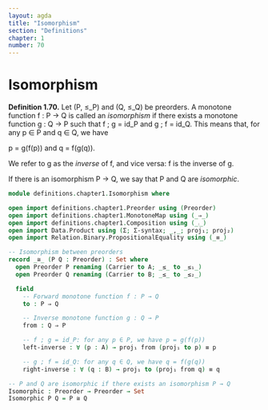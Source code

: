 ```yaml
---
layout: agda
title: "Isomorphism"
section: "Definitions"
chapter: 1
number: 70
---
```


# Isomorphism

**Definition 1.70.** Let (P, ≤_P) and (Q, ≤_Q) be preorders. A monotone function f : P → Q is called an *isomorphism* if there exists a monotone function g : Q → P such that f ; g = id_P and g ; f = id_Q. This means that, for any p ∈ P and q ∈ Q, we have

p = g(f(p)) and q = f(g(q)).

We refer to g as the *inverse* of f, and vice versa: f is the inverse of g.

If there is an isomorphism P → Q, we say that P and Q are *isomorphic*.

```agda
module definitions.chapter1.Isomorphism where

open import definitions.chapter1.Preorder using (Preorder)
open import definitions.chapter1.MonotoneMap using (_⇒_)
open import definitions.chapter1.Composition using (_⨾_)
open import Data.Product using (Σ; Σ-syntax; _,_; proj₁; proj₂)
open import Relation.Binary.PropositionalEquality using (_≡_)

-- Isomorphism between preorders
record _≅_ (P Q : Preorder) : Set where
  open Preorder P renaming (Carrier to A; _≤_ to _≤₁_)
  open Preorder Q renaming (Carrier to B; _≤_ to _≤₂_)

  field
    -- Forward monotone function f : P → Q
    to : P ⇒ Q

    -- Inverse monotone function g : Q → P
    from : Q ⇒ P

    -- f ; g = id_P: for any p ∈ P, we have p = g(f(p))
    left-inverse : ∀ (p : A) → proj₁ from (proj₁ to p) ≡ p

    -- g ; f = id_Q: for any q ∈ Q, we have q = f(g(q))
    right-inverse : ∀ (q : B) → proj₁ to (proj₁ from q) ≡ q

-- P and Q are isomorphic if there exists an isomorphism P → Q
Isomorphic : Preorder → Preorder → Set
Isomorphic P Q = P ≅ Q
```
